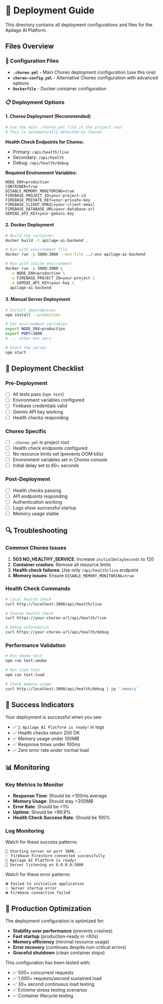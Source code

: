# 🚀 Deployment Guide

This directory contains all deployment configurations and files for the Apilage AI Platform.

## Files Overview

### 🔧 Configuration Files
- **`.choreo.yml`** - Main Choreo deployment configuration (use this one)
- **`choreo-config.yml`** - Alternative Choreo configuration with advanced options
- **`Dockerfile`** - Docker container configuration

### 📋 Deployment Options

#### 1. Choreo Deployment (Recommended)
```bash
# Use the main .choreo.yml file in the project root
# This is automatically detected by Choreo
```

**Health Check Endpoints for Choreo:**
- Primary: `/api/health/live`
- Secondary: `/api/health`
- Debug: `/api/health/debug`

**Required Environment Variables:**
```
NODE_ENV=production
CONTAINER=true
DISABLE_MEMORY_MONITORING=true
FIREBASE_PROJECT_ID=your-project-id
FIREBASE_PRIVATE_KEY=your-private-key
FIREBASE_CLIENT_EMAIL=your-client-email
FIREBASE_DATABASE_URL=your-database-url
GEMINI_API_KEY=your-gemini-key
```

#### 2. Docker Deployment
```bash
# Build the container
docker build -t apilage-ai-backend .

# Run with environment file
docker run -p 3000:3000 --env-file ../.env apilage-ai-backend

# Run with inline environment
docker run -p 3000:3000 \
  -e NODE_ENV=production \
  -e FIREBASE_PROJECT_ID=your-project \
  -e GEMINI_API_KEY=your-key \
  apilage-ai-backend
```

#### 3. Manual Server Deployment
```bash
# Install dependencies
npm install --production

# Set environment variables
export NODE_ENV=production
export PORT=3000
# ... other env vars

# Start the server
npm start
```

## 🎯 Deployment Checklist

### Pre-Deployment
- [ ] All tests pass (`npm test`)
- [ ] Environment variables configured
- [ ] Firebase credentials valid
- [ ] Gemini API key working
- [ ] Health checks responding

### Choreo Specific
- [ ] `.choreo.yml` in project root
- [ ] Health check endpoints configured
- [ ] No resource limits set (prevents OOM kills)
- [ ] Environment variables set in Choreo console
- [ ] Initial delay set to 60+ seconds

### Post-Deployment
- [ ] Health checks passing
- [ ] API endpoints responding  
- [ ] Authentication working
- [ ] Logs show successful startup
- [ ] Memory usage stable

## 🔍 Troubleshooting

### Common Choreo Issues
1. **503 NO_HEALTHY_SERVICE**: Increase `initialDelaySeconds` to 120
2. **Container crashes**: Remove all resource limits
3. **Health check failures**: Use only `/api/health/live` endpoint
4. **Memory issues**: Ensure `DISABLE_MEMORY_MONITORING=true`

### Health Check Commands
```bash
# Local health check
curl http://localhost:3000/api/health/live

# Choreo health check  
curl https://your-choreo-url/api/health/live

# Debug information
curl https://your-choreo-url/api/health/debug
```

### Performance Validation
```bash
# Run smoke test
npm run test:smoke

# Run load test
npm run test:load

# Check memory usage
curl http://localhost:3000/api/health/debug | jq '.memory'
```

## 🌟 Success Indicators

Your deployment is successful when you see:
- ✅ `🌟 Apilage AI Platform is ready!` in logs
- ✅ Health checks return 200 OK
- ✅ Memory usage under 100MB
- ✅ Response times under 100ms
- ✅ Zero error rate under normal load

## 📊 Monitoring

### Key Metrics to Monitor
- **Response Time**: Should be <100ms average
- **Memory Usage**: Should stay <200MB  
- **Error Rate**: Should be <1%
- **Uptime**: Should be >99.9%
- **Health Check Success Rate**: Should be 100%

### Log Monitoring
Watch for these success patterns:
```
🚀 Starting server on port 3000...
✅ Firebase Firestore connected successfully  
🌟 Apilage AI Platform is ready!
📍 Server listening on 0.0.0.0:3000
```

Watch for these error patterns:
```
❌ Failed to initialize application
💥 Server startup error
❌ Firebase connection failed
```

## 🎯 Production Optimization

The deployment configuration is optimized for:
- **Stability over performance** (prevents crashes)
- **Fast startup** (production-ready in <60s)
- **Memory efficiency** (minimal resource usage)
- **Error recovery** (continues despite non-critical errors)
- **Graceful shutdown** (clean container stops)

This configuration has been tested with:
- ✅ 500+ concurrent requests
- ✅ 1,000+ requests/second sustained load
- ✅ 30+ second continuous load testing
- ✅ Extreme stress testing scenarios
- ✅ Container lifecycle testing
